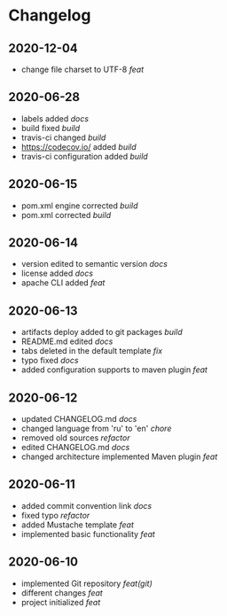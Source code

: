 # Changelog
## 2020-12-04
- change file charset to UTF-8 *feat*
## 2020-06-28
- labels added *docs*
- build fixed *build*
- travis-ci changed *build*
- https://codecov.io/ added *build*
- travis-ci configuration added *build*
## 2020-06-15
- pom.xml engine corrected *build*
- pom.xml corrected *build*
## 2020-06-14
- version edited to semantic version *docs*
- license added *docs*
- apache CLI added *feat*
## 2020-06-13
- artifacts deploy added  to git packages *build*
- README.md edited *docs*
- tabs deleted in the default template *fix*
- typo fixed *docs*
- added configuration supports to maven plugin *feat*
## 2020-06-12
- updated CHANGELOG.md *docs*
- changed language from &#39;ru&#39; to &#39;en&#39; *chore*
- removed old sources *refactor*
- edited CHANGELOG.md *docs*
- changed architecture implemented Maven plugin *feat*
## 2020-06-11
- added commit convention link *docs*
- fixed typo *refactor*
- added Mustache template *feat*
- implemented basic functionality *feat*
## 2020-06-10
- implemented Git repository *feat(git)*
- different changes *feat*
- project initialized *feat*
